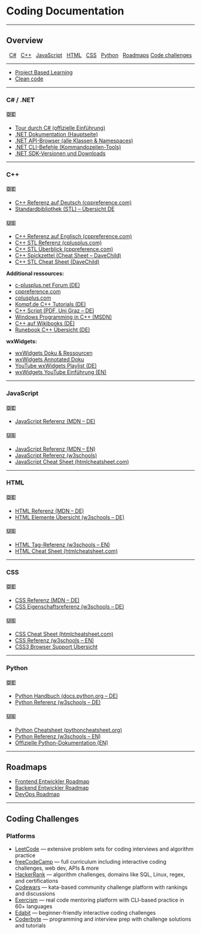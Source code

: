 # Coding Documentation

---

## Overview

<p align="center">
  <a href="https://github.com/DRgreenT/Learn/blob/master/src/related_Coding.md#c--net">C#</a>&nbsp;&nbsp;
  <a href="https://github.com/DRgreenT/Learn/blob/master/src/related_Coding.md#c">C++</a>&nbsp;&nbsp;
  <a href="https://github.com/DRgreenT/Learn/blob/master/src/related_Coding.md#javascript">JavaScript</a>&nbsp;&nbsp;
  <a href="https://github.com/DRgreenT/Learn/blob/master/src/related_Coding.md#html">HTML</a>&nbsp;&nbsp;
  <a href="https://github.com/DRgreenT/Learn/blob/master/src/related_Coding.md#css">CSS</a>&nbsp;&nbsp;
  <a href="https://github.com/DRgreenT/Learn/blob/master/src/related_Coding.md#python">Python</a>&nbsp;&nbsp;
  <a href="https://github.com/DRgreenT/Learn/blob/master/src/related_Coding.md#roadmaps">Roadmaps</a>
  <a href="https://github.com/DRgreenT/Learn/blob/master/src/related_Coding.md#coding-challenges">Code challenges</a>
</p>

---

<ul>
  <li><a href="https://github.com/practical-tutorials/project-based-learning?tab=readme-ov-file#cc">Project Based Learning</a></li>
  <li><a href="https://gist.github.com/wojteklu/73c6914cc446146b8b533c0988cf8d29">Clean code</a></li>
</ul>

---

### C# / .NET

#### 🇩🇪
- [Tour durch C# (offizielle Einführung)](https://learn.microsoft.com/de-de/dotnet/csharp/tour-of-csharp/)
- [.NET Dokumentation (Hauptseite)](https://learn.microsoft.com/de-de/dotnet/)
- [.NET API-Browser (alle Klassen & Namespaces)](https://learn.microsoft.com/de-de/dotnet/api/?view=dotnet-plat-ext-7.0)
- [.NET CLI-Befehle (Kommandozeilen-Tools)](https://learn.microsoft.com/de-de/dotnet/core/tools/)
- [.NET SDK-Versionen und Downloads](https://learn.microsoft.com/de-de/dotnet/core/tools/sdk-manifest)

---

### C++

#### 🇩🇪

- [C++ Referenz auf Deutsch (cppreference.com)](https://de.cppreference.com/w/)
- [Standardbibliothek (STL) – Übersicht DE](https://de.cppreference.com/w/cpp/container)

#### 🇺🇸

- [C++ Referenz auf Englisch (cppreference.com)](https://en.cppreference.com/w/)
- [C++ STL Referenz (cplusplus.com)](https://www.cplusplus.com/reference/stl/)
- [C++ STL Überblick (cppreference.com)](https://en.cppreference.com/w/cpp/container)
- [C++ Spickzettel (Cheat Sheet – DaveChild)](https://www.cheatography.com/davechild/cheat-sheets/cpp/)
- [C++ STL Cheat Sheet (DaveChild)](https://www.cheatography.com/davechild/cheat-sheets/cpp-stl/)

**Additional ressources:**

- [c-plusplus.net Forum (DE)](https://www.c-plusplus.net/forum/)
- [cppreference.com](https://en.cppreference.com/w/)
- [cplusplus.com](http://www.cplusplus.com/)
- [Kompf.de C++ Tutorials (DE)](https://www.kompf.de/cplus/artikel/index.html)
- [C++ Script (PDF, Uni Graz – DE)](https://imsc.uni-graz.at/haasegu/Lectures/Kurs-C/Script/html/script_programmieren.pdf)
- [Windows Programming in C++ (MSDN)](https://learn.microsoft.com/de-de/cpp/windows/overview-of-windows-programming-in-cpp?view=msvc-170)
- [C++ auf Wikibooks (DE)](https://de.wikibooks.org/wiki/C%2B%2B-Programmierung)
- [Runebook C++ Übersicht (DE)](https://runebook.dev/de/docs/cpp/-index-)

**wxWidgets:**

- [wxWidgets Doku & Ressourcen](https://www.wxwidgets.org/docs/book/Cross-Platform%20GUI%20Programming%20with%20wxWidgets.pdf)
- [wxWidgets Annotated Doku](https://docs.wxwidgets.org/3.0/annotated.html)
- [YouTube wxWidgets Playlist (DE)](https://www.youtube.com/playlist?list=PLFk1_lkqT8MbVOcwEppCPfjGOGhLvcf9G)
- [wxWidgets YouTube Einführung (EN)](https://www.youtube.com/watch?v=FOIbK4bJKS8)

---

### JavaScript

#### 🇩🇪

- [JavaScript Referenz (MDN – DE)](https://developer.mozilla.org/de/docs/Web/JavaScript)

#### 🇺🇸

- [JavaScript Referenz (MDN – EN)](https://developer.mozilla.org/en-US/docs/Web/JavaScript)
- [JavaScript Referenz (w3schools)](https://www.w3schools.com/jsref/default.asp)
- [JavaScript Cheat Sheet (htmlcheatsheet.com)](https://htmlcheatsheet.com/js/)

---

### HTML

#### 🇩🇪

- [HTML Referenz (MDN – DE)](https://developer.mozilla.org/de/docs/Web/HTML)
- [HTML Elemente Übersicht (w3schools – DE)](https://www.w3schools.com/html/html_reference.asp)

#### 🇺🇸

- [HTML Tag-Referenz (w3schools – EN)](https://www.w3schools.com/tags/default.asp)
- [HTML Cheat Sheet (htmlcheatsheet.com)](https://htmlcheatsheet.com/)

---

### CSS

#### 🇩🇪 

- [CSS Referenz (MDN – DE)](https://developer.mozilla.org/de/docs/Web/CSS)
- [CSS Eigenschaftsreferenz (w3schools – DE)](https://www.w3schools.com/cssref/default.asp)

#### 🇺🇸 

- [CSS Cheat Sheet (htmlcheatsheet.com)](https://htmlcheatsheet.com/css/)
- [CSS Referenz (w3schools – EN)](https://www.w3schools.com/cssref/default.asp)
- [CSS3 Browser Support Übersicht](https://www.w3schools.com/cssref/css3_browsersupport.asp)

---

### Python

#### 🇩🇪 

- [Python Handbuch (docs.python.org – DE)](https://docs.python.org/de/3/)
- [Python Referenz (w3schools – DE)](https://www.w3schools.com/python/python_reference.asp)

#### 🇺🇸 

- [Python Cheatsheet (pythoncheatsheet.org)](https://www.pythoncheatsheet.org/)
- [Python Referenz (w3schools – EN)](https://www.w3schools.com/python/python_reference.asp)
- [Offizielle Python-Dokumentation (EN)](https://docs.python.org/3/)

---

## Roadmaps

- [Frontend Entwickler Roadmap](https://roadmap.sh/frontend)
- [Backend Entwickler Roadmap](https://roadmap.sh/backend)
- [DevOps Roadmap](https://roadmap.sh/devops)

---

## Coding Challenges

### Platforms

- [LeetCode](https://leetcode.com/) — extensive problem sets for coding interviews and algorithm practice
- [freeCodeCamp](https://www.freecodecamp.org/) — full curriculum including interactive coding challenges, web dev, APIs & more
- [HackerRank](https://www.hackerrank.com/) — algorithm challenges, domains like SQL, Linux, regex, and certifications
- [Codewars](https://www.codewars.com/) — kata-based community challenge platform with rankings and discussions
- [Exercism](https://exercism.org/) — real code mentoring platform with CLI-based practice in 60+ languages
- [Edabit](https://edabit.com/) — beginner-friendly interactive coding challenges
- [Coderbyte](https://coderbyte.com/) — programming and interview prep with challenge solutions and tutorials

